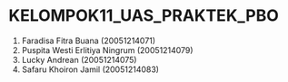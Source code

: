 # KELOMPOK11_UAS_PRAKTEK_PBO
1. Faradisa Fitra Buana (20051214071)
2. Puspita Westi Erlitiya Ningrum (20051214079)
3. Lucky Andrean (20051214075)
4. Safaru Khoiron Jamil (20051214083)

